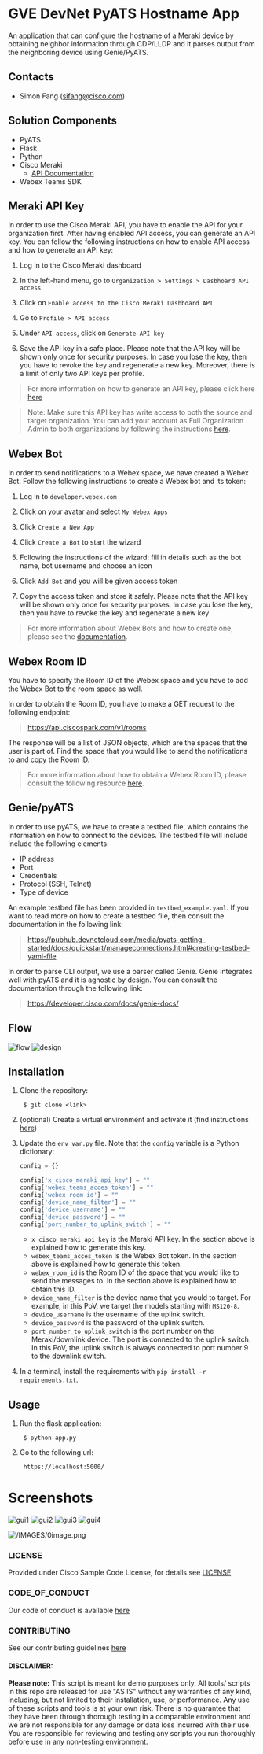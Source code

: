 # GVE DevNet PyATS Hostname App
An application that can configure the hostname of a Meraki device by obtaining neighbor information through CDP/LLDP and it parses output from the neighboring device using Genie/PyATS.

## Contacts
* Simon Fang (sifang@cisco.com)

## Solution Components
* PyATS
* Flask
* Python
* Cisco Meraki
    - [API Documentation](https://developer.cisco.com/meraki/api-v1/)
* Webex Teams SDK

## Meraki API Key

In order to use the Cisco Meraki API, you have to enable the API for your organization first. After having enabled API access, you can generate an API key. You can follow the following instructions on how to enable API access and how to generate an API key:

1. Log in to the Cisco Meraki dashboard

2. In the left-hand menu, go to `Organization > Settings > Dasbhoard API access`

3. Click on `Enable access to the Cisco Meraki Dashboard API`

4. Go to `Profile > API access`

5. Under `API access`, click on `Generate API key`

6. Save the API key in a safe place. Please note that the API key will be shown only once for security purposes. In case you lose the key, then you have to revoke the key and regenerate a new key. Moreover, there is a limit of only two API keys per profile. 

> For more information on how to generate an API key, please click here [here](https://documentation.meraki.com/General_Administration/Other_Topics/Cisco_Meraki_Dashboard_API)

> Note: Make sure this API key has write access to both the source and target organization. You can add your account as Full Organization Admin to both organizations by following the instructions [here](https://documentation.meraki.com/General_Administration/Managing_Dashboard_Access/Managing_Dashboard_Administrators_and_Permissions).

## Webex Bot

In order to send notifications to a Webex space, we have created a Webex Bot. Follow the following instructions to create a Webex bot and its token: 

1. Log in to `developer.webex.com`

2. Click on your avatar and select `My Webex Apps`

3. Click `Create a New App`

4. Click `Create a Bot` to start the wizard

5. Following the instructions of the wizard: fill in details such as the bot name, bot username and choose an icon

6. Click `Add Bot` and you will be given access token

7. Copy the access token and store it safely. Please note that the API key will be shown only once for security purposes. In case you lose the key, then you have to revoke the key and regenerate a new key

> For more information about Webex Bots and how to create one, please see the [documentation](https://developer.webex.com/docs/bots).

## Webex Room ID

You have to specify the Room ID of the Webex space and you have to add the Webex Bot to the room space as well. 

In order to obtain the Room ID, you have to make a GET request to the following endpoint: 

> https://api.ciscospark.com/v1/rooms

The response will be a list of JSON objects, which are the spaces that the user is part of. Find the space that you would like to send the notifications to and copy the Room ID. 

> For more information about how to obtain a Webex Room ID, please consult the following resource [here](https://developer.cisco.com/site/webex-101/). 

## Genie/pyATS

In order to use pyATS, we have to create a testbed file, which contains the information on how to connect to the devices. The testbed file will include include the following elements:

* IP address
* Port
* Credentials
* Protocol (SSH, Telnet)
* Type of device

An example testbed file has been provided in ```testbed_example.yaml```. If you want to read more on how to create a testbed file, then consult the documentation in the following link: 

> https://pubhub.devnetcloud.com/media/pyats-getting-started/docs/quickstart/manageconnections.html#creating-testbed-yaml-file

In order to parse CLI output, we use a parser called Genie. Genie integrates well with pyATS and it is agnostic by design. You can consult the documentation through the following link: 

> https://developer.cisco.com/docs/genie-docs/

## Flow

![flow](IMAGES/flow.png)
![design](IMAGES/design.png)

## Installation

1. Clone the repository:

        $ git clone <link>

2. (optional) Create a virtual environment and activate it (find instructions [here](https://docs.python.org/3/tutorial/venv.html))

3. Update the `env_var.py` file. Note that the `config` variable is a Python dictionary:

    ```python
    config = {}

    config['x_cisco_meraki_api_key'] = ""
    config['webex_teams_acces_token'] = ""
    config['webex_room_id'] = ""
    config['device_name_filter'] = ""
    config['device_username'] = ""
    config['device_password'] = ""
    config['port_number_to_uplink_switch'] = ""
    ```

    * `x_cisco_meraki_api_key` is the Meraki API key. In the section above is explained how to generate this key. 
    * `webex_teams_acces_token` is the Webex Bot token. In the section above is explained how to generate this token. 
    * `webex_room_id` is the Room ID of the space that you would like to send the messages to. In the section above is explained how to obtain this ID. 
    * `device_name_filter` is the device name that you would to target. For example, in this PoV, we target the models starting with `MS120-8`.
    * `device_username` is the username of the uplink switch.  
    * `device_password` is the password of the uplink switch.  
    * `port_number_to_uplink_switch` is the port number on the Meraki/downlink device. The port is connected to the uplink switch. In this PoV, the uplink switch is always connected to port number 9 to the downlink switch. 

4. In a terminal, install the requirements with `pip install -r requirements.txt`. 


## Usage
1. Run the flask application:

        $ python app.py

2. Go to the following url:

        https://localhost:5000/


# Screenshots
![gui1](IMAGES/gui1.png)
![gui2](IMAGES/gui2.png)
![gui3](IMAGES/gui3.png)
![gui4](IMAGES/gui4.png)

![/IMAGES/0image.png](IMAGES/0image.png)

### LICENSE

Provided under Cisco Sample Code License, for details see [LICENSE](LICENSE.md)

### CODE_OF_CONDUCT

Our code of conduct is available [here](CODE_OF_CONDUCT.md)

### CONTRIBUTING

See our contributing guidelines [here](CONTRIBUTING.md)

#### DISCLAIMER:
<b>Please note:</b> This script is meant for demo purposes only. All tools/ scripts in this repo are released for use "AS IS" without any warranties of any kind, including, but not limited to their installation, use, or performance. Any use of these scripts and tools is at your own risk. There is no guarantee that they have been through thorough testing in a comparable environment and we are not responsible for any damage or data loss incurred with their use.
You are responsible for reviewing and testing any scripts you run thoroughly before use in any non-testing environment.